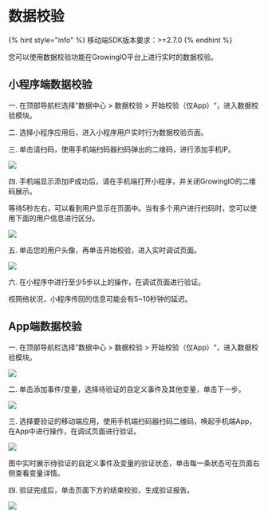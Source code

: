 # 数据校验

{% hint style="info" %}
移动端SDK版本要求：&gt;=2.7.0
{% endhint %}

您可以使用数据校验功能在GrowingIO平台上进行实时的数据校验。

## 小程序端数据校验

一. 在顶部导航栏选择”数据中心 &gt; 数据校验 &gt; 开始校验（仅App）“，进入数据校验模块。

二. 选择小程序应用后，进入小程序用户实时行为数据校验页面。

三. 单击请扫码，使用手机端扫码器扫码弹出的二维码，进行添加手机IP。

![](https://growingio.atlassian.net/wiki/download/thumbnails/990019726/image2019-12-5_17-22-53.png?version=1&modificationDate=1575537741565&cacheVersion=1&api=v2&width=600&height=287)

四. 手机端显示添加IP成功后，请在手机端打开小程序，并关闭GrowingIO的二维码展示。

等待5秒左右，可以看到用户显示在页面中。当有多个用户进行扫码时，您可以使用下面的用户信息进行区分。

![](https://growingio.atlassian.net/wiki/download/thumbnails/990019726/image2019-12-5_17-32-49.png?version=1&modificationDate=1575538338498&cacheVersion=1&api=v2&width=600&height=573)

五. 单击您的用户头像，再单击开始校验，进入实时调试页面。

![](https://growingio.atlassian.net/wiki/download/thumbnails/990019726/image2019-12-5_17-40-14.png?version=1&modificationDate=1575538785203&cacheVersion=1&api=v2&width=600&height=441)

六. 在小程序中进行至少5步以上的操作，在调试页面进行验证。

视网络状况，小程序传回的信息可能会有5~10秒钟的延迟。

## App端数据校验

一. 在顶部导航栏选择”数据中心 &gt; 数据校验 &gt; 开始校验（仅App）“，进入数据校验模块。

![](https://growingio.atlassian.net/wiki/download/thumbnails/990019726/image2019-12-5_20-2-58.png?version=1&modificationDate=1575547348382&cacheVersion=1&api=v2&width=600&height=612)

二. 单击添加事件/变量，选择待验证的自定义事件及其他变量，单击下一步。

![](https://growingio.atlassian.net/wiki/download/thumbnails/990019726/image2019-12-5_19-14-17.png?version=1&modificationDate=1575544428052&cacheVersion=1&api=v2&width=600&height=538)

三. 选择要验证的移动端应用，使用手机端扫码器扫码二维码，唤起手机端App，在App中进行操作，在调试页面进行验证。

![](https://growingio.atlassian.net/wiki/download/thumbnails/990019726/image2019-12-5_19-43-5.png?version=1&modificationDate=1575546156066&cacheVersion=1&api=v2&width=600&height=454)

图中实时展示待验证的自定义事件及变量的验证状态，单击每一条状态可在页面右侧查看变量详情。

四. 验证完成后，单击页面下方的结束校验，生成验证报告。

![](https://growingio.atlassian.net/wiki/download/thumbnails/990019726/image2019-12-5_19-52-56.png?version=1&modificationDate=1575546747147&cacheVersion=1&api=v2&width=600&height=457)

